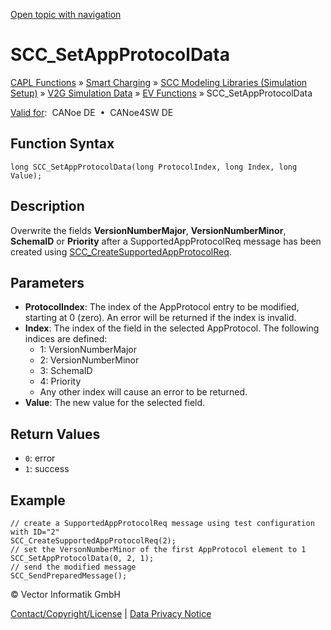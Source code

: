 [Open topic with navigation](../../../../../CANoeDEFamily.htm#Topics/CAPLFunctions/SmartCharging/Functions/CAPLfunctionSCCSetAppProtocolData.md)

# SCC_SetAppProtocolData

[CAPL Functions](../../CAPLfunctions.md) » [Smart Charging](../CAPLFunctionsSmartChargingOverview.md) » [SCC Modeling Libraries (Simulation Setup)](../CAPLFunctionsSmartChargingOverview.md#BMNodeayerDLL) » [V2G Simulation Data](../CAPLFunctionsSmartChargingOverview.md#V2GSimDataWrite) » [EV Functions](../CAPLFunctionsSmartChargingOverview.md#V2GSimDataWrite) » SCC_SetAppProtocolData

[Valid for](../../../Shared/FeatureAvailability.md):  CANoe DE  •  CANoe4SW DE

## Function Syntax

```plaintext
long SCC_SetAppProtocolData(long ProtocolIndex, long Index, long Value);
```

## Description

Overwrite the fields **VersionNumberMajor**, **VersionNumberMinor**, **SchemaID** or **Priority** after a SupportedAppProtocolReq message has been created using [SCC_CreateSupportedAppProtocolReq](CAPLfunctionSCCCreateSupportedAppProtocolReq.md).

## Parameters

- **ProtocolIndex**: The index of the AppProtocol entry to be modified, starting at 0 (zero). An error will be returned if the index is invalid.
- **Index**: The index of the field in the selected AppProtocol. The following indices are defined:
  - 1: VersionNumberMajor
  - 2: VersionNumberMinor
  - 3: SchemaID
  - 4: Priority
  - Any other index will cause an error to be returned.
- **Value**: The new value for the selected field.

## Return Values

- `0`: error
- `1`: success

## Example

```plaintext
// create a SupportedAppProtocolReq message using test configuration with ID="2"
SCC_CreateSupportedAppProtocolReq(2);
// set the VersonNumberMinor of the first AppProtocol element to 1
SCC_SetAppProtocolData(0, 2, 1);
// send the modified message
SCC_SendPreparedMessage();
```

© Vector Informatik GmbH

[Contact/Copyright/License](../../../Shared/ContactCopyrightLicense.md) | [Data Privacy Notice](https://www.vector.com/int/en/company/get-info/privacy-policy/)